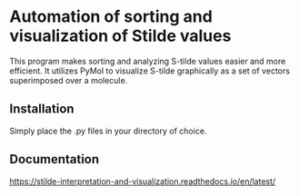 # Automation of sorting and visualization of Stilde values

This program makes sorting and analyzing S-tilde values easier and more efficient. It utilizes PyMol to visualize S-tilde graphically as a set of vectors superimposed over a molecule.

## Installation
Simply place the .py files in your directory of choice.

## Documentation
https://stilde-interpretation-and-visualization.readthedocs.io/en/latest/
